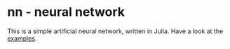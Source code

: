 # nn - neural network

This is a simple artificial neural network, written in Julia. Have a
look at the [examples][1].

[1]: ./examples/
